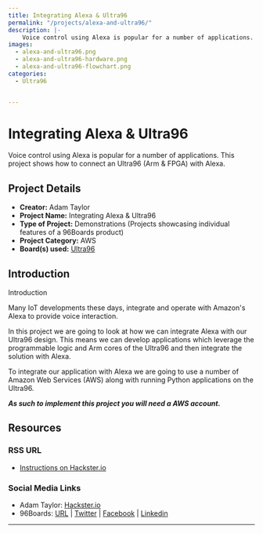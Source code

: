 ```yaml
---
title: Integrating Alexa & Ultra96
permalink: "/projects/alexa-and-ultra96/"
description: |-
    Voice control using Alexa is popular for a number of applications. This project shows how to connect an Ultra96 (Arm & FPGA) with Alexa.
images:
  - alexa-and-ultra96.png
  - alexa-and-ultra96-hardware.png
  - alexa-and-ultra96-flowchart.png
categories:
  - Ultra96


---
```

# Integrating Alexa & Ultra96

Voice control using Alexa is popular for a number of applications. This project shows how to connect an Ultra96 (Arm & FPGA) with Alexa.

## Project Details

- **Creator:** Adam Taylor
- **Project Name:** Integrating Alexa & Ultra96
- **Type of Project:** Demonstrations (Projects showcasing individual features of a 96Boards product)
- **Project Category:** AWS
- **Board(s) used:** [Ultra96](/product/ultra96/)


## Introduction

Introduction

Many IoT developments these days, integrate and operate with Amazon's Alexa to provide voice interaction.

In this project we are going to look at how we can integrate Alexa with our Ultra96 design. This means we can develop applications which leverage the programmable logic and Arm cores of the Ultra96 and then integrate the solution with Alexa.

To integrate our application with Alexa we are going to use a number of Amazon Web Services (AWS) along with running Python applications on the Ultra96.

**_As such to implement this project you will need a AWS account._**

## Resources

### RSS URL

- [Instructions on Hackster.io](http://www.hackster.io/adam-taylor/integrating-alexa-ultra96-52051d)

### Social Media Links

- Adam Taylor: [Hackster.io](https://www.hackster.io/adam-taylor)
- 96Boards: [URL](/) &#124; [Twitter](https://twitter.com/96boards) &#124; [Facebook](https://www.facebook.com/96Boards) &#124; [Linkedin](https://www.linkedin.com/company/{{site.linkedin_username}}/)



***
